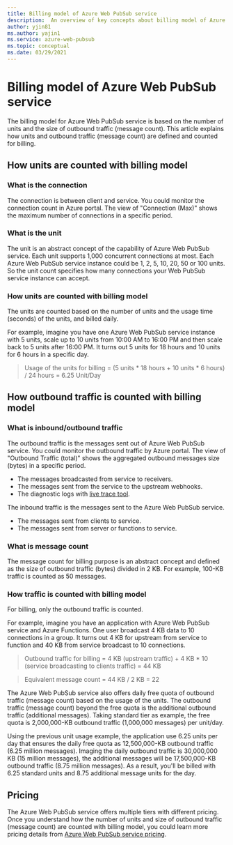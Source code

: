 ```yaml
---
title: Billing model of Azure Web PubSub service
description:  An overview of key concepts about billing model of Azure Web PubSub service.
author: yjin81
ms.author: yajin1
ms.service: azure-web-pubsub
ms.topic: conceptual
ms.date: 03/29/2021
---
```


# Billing model of Azure Web PubSub service

The billing model for Azure Web PubSub service is based on the number of units and the size of outbound traffic (message count). This article explains how units and outbound traffic (message count) are defined and counted for billing.

## How units are counted with billing model

### What is the connection

The connection is between client and service. You could monitor the connection count in Azure portal. The view of "Connection (Max)" shows the maximum number of connections in a specific period. 

### What is the unit

The unit is an abstract concept of the capability of Azure Web PubSub service. Each unit supports 1,000 concurrent connections at most. Each Azure Web PubSub service instance could be 1, 2, 5, 10, 20, 50 or 100 units. So the unit count specifies how many connections your Web PubSub service instance can accept.

###  How units are counted with billing model

The units are counted based on the number of units and the usage time (seconds) of the units, and billed daily. 

For example, imagine you have one Azure Web PubSub service instance with 5 units, scale up to 10 units from 10:00 AM to 16:00 PM and then scale back to 5 units after 16:00 PM. It turns out 5 units for 18 hours and 10 units for 6 hours in a specific day.

> Usage of the units for billing = (5 units * 18 hours + 10 units * 6 hours) / 24 hours = 6.25 Unit/Day

## How outbound traffic is counted with billing model

### What is inbound/outbound traffic 

The outbound traffic is the messages sent out of Azure Web PubSub service. You could monitor the outbound traffic by Azure portal. The view of "Outbound Traffic (total)" shows the aggregated outbound messages size (bytes) in a specific period.

- The messages broadcasted from service to receivers.
- The messages sent from the service to the upstream webhooks.
- The diagnostic logs with [live trace tool](./howto-troubleshoot-diagnostic-logs.md#capture-diagnostic-logs-with-azure-web-pubsub-service-live-trace-tool). 

The inbound traffic is the messages sent to the Azure Web PubSub service. 

- The messages sent from clients to service.
- The messages sent from server or functions to service.

### What is message count

The message count for billing purpose is an abstract concept and defined as the size of outbound traffic (bytes) divided in 2 KB. For example, 100-KB traffic is counted as 50 messages.  

### How traffic is counted with billing model

For billing, only the outbound traffic is counted. 

For example, imagine you have an application with Azure Web PubSub service and Azure Functions. One user broadcast 4 KB data to 10 connections in a group. It turns out 4 KB for upstream from service to function and 40 KB from service broadcast to 10 connections.

> Outbound traffic for billing = 4 KB (upstream traffic) + 4 KB * 10 (service broadcasting to clients traffic) = 44 KB

> Equivalent message count = 44 KB / 2 KB = 22

The Azure Web PubSub service also offers daily free quota of outbound traffic (message count) based on the usage of the units. The outbound traffic (message count) beyond the free quota is the additional outbound traffic (additional messages). Taking standard tier as example, the free quota is 2,000,000-KB outbound traffic (1,000,000 messages) per unit/day.

Using the previous unit usage example, the application use 6.25 units per day that ensures the daily free quota as 12,500,000-KB outbound traffic (6.25 million messages). Imaging the daily outbound traffic is 30,000,000 KB (15 million messages), the additional messages will be 17,500,000-KB outbound traffic (8.75 million messages). As a result, you'll be billed with 6.25 standard units and 8.75 additional message units for the day.

## Pricing 

The Azure Web PubSub service offers multiple tiers with different pricing. Once you understand how the number of units and size of outbound traffic (message count) are counted with billing model, you could learn more pricing details from [Azure Web PubSub service pricing](https://azure.microsoft.com/pricing/details/web-pubsub).





